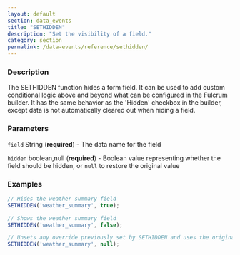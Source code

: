 ```yaml
---
layout: default
section: data_events
title: "SETHIDDEN"
description: "Set the visibility of a field."
category: section
permalink: /data-events/reference/sethidden/
---
```


### Description

The SETHIDDEN function hides a form field. It can be used to add custom conditional logic above and beyond what can be configured in the Fulcrum builder. It has the same behavior as the 'Hidden' checkbox in the builder, except data is not automatically cleared out when hiding a field.

### Parameters

`field` String (__required__) - The data name for the field

`hidden` boolean,null (__required__) - Boolean value representing whether the field should be hidden, or `null` to restore the original value

### Examples

```js
// Hides the weather summary field
SETHIDDEN('weather_summary', true);
```


```js
// Shows the weather summary field
SETHIDDEN('weather_summary', false);
```


```js
// Unsets any override previously set by SETHIDDEN and uses the original setting from the form schema
SETHIDDEN('weather_summary', null);
```
